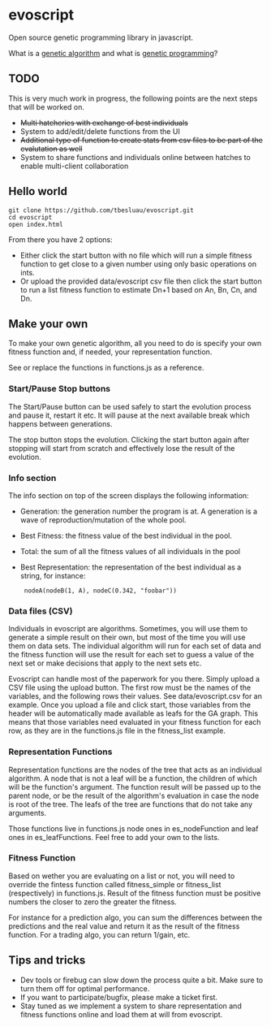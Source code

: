 evoscript
=========

Open source genetic programming library in javascript.

What is a [genetic algorithm](http://en.wikipedia.org/wiki/Genetic_algorithm) and what is [genetic programming](http://en.wikipedia.org/wiki/Genetic_programming)?

## TODO

This is very much work in progress, the following points are the next steps that will be worked on.

 * ~~Multi hatcheries with exchange of best individuals~~
 * System to add/edit/delete functions from the UI
 * ~~Additional type of function to create stats from csv files to be part of the evalutation as well~~
 * System to share functions and individuals online between hatches to enable multi-client collaboration

## Hello world

    git clone https://github.com/tbesluau/evoscript.git
    cd evoscript
    open index.html
    
From there you have 2 options:
 * Either click the start button with no file which will run a simple fitness function to get close to a given number using only basic operations on ints.
 * Or upload the provided data/evoscript csv file then click the start button to run a list fitness function to estimate Dn+1 based on An, Bn, Cn, and Dn.

## Make your own

To make your own genetic algorithm, all you need to do is specify your own fitness function and, if needed, your representation function.

See or replace the functions in functions.js as a reference.

### Start/Pause Stop buttons

The Start/Pause button can be used safely to start the evolution process and pause it, restart it etc. It will pause at the next available break which happens between generations.

The stop button stops the evolution. Clicking the start button again after stopping will start from scratch and effectively lose the result of the evolution.

### Info section

The info section on top of the screen displays the following information:
 * Generation: the generation number the program is at. A generation is a wave of reproduction/mutation of the whole pool.
 * Best Fitness: the fitness value of the best individual in the pool.
 * Total: the sum of all the fitness values of all individuals in the pool
 * Best Representation: the representation of the best individual as a string, for instance:

        nodeA(nodeB(1, A), nodeC(0.342, "foobar"))

### Data files (CSV)

Individuals in evoscript are algorithms. Sometimes, you will use them to generate a simple result on their own, but most of the time you will use them on data sets. The individual algorithm will run for each set of data and the fitness function will use the result for each set to guess a value of the next set or make decisions that apply to the next sets etc.

Evoscript can handle most of the paperwork for you there. Simply upload a CSV file using the upload button. The first row must be the names of the variables, and the following rows their values. See data/evoscript.csv for an example. Once you upload a file and click start, those variables from the header will be automatically made available as leafs for the GA graph. This means that those variables need evaluated in your fitness function for each row, as they are in the functions.js file in the fitness_list example.

### Representation Functions

Representation functions are the nodes of the tree that acts as an individual algorithm. A node that is not a leaf will be a function, the children of which will be the function's argument. The function result will be passed up to the parent node, or be the result of the algorithm's evaluation in case the node is root of the tree. The leafs of the tree are functions that do not take any arguments.

Those functions live in functions.js node ones in es\_nodeFunction and leaf ones in es\_leafFunctions. Feel free to add your own to the lists.

### Fitness Function

Based on wether you are evaluating on a list or not, you will need to override the fintess function called fitness\_simple or fitness\_list (respectively) in functions.js. Result of the fitness function must be positive numbers the closer to zero the greater the fitness.

For instance for a prediction algo, you can sum the differences between the predictions and the real value and return it as the result of the fitness function. For a trading algo, you can return 1/gain, etc.

## Tips and tricks

 * Dev tools or firebug can slow down the process quite a bit. Make sure to turn them off for optimal performance.
 * If you want to participate/bugfix, please make a ticket first.
 * Stay tuned as we implement a system to share representation and fitness functions online and load them at will from evoscript.
